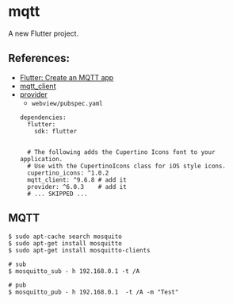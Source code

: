 # mqtt

A new Flutter project.

## References:
* [Flutter: Create an MQTT app](https://www.youtube.com/watch?v=9d8s3zFTPCM)
* [mqtt_client](https://pub.dev/packages/mqtt_client)
* [provider](https://pub.dev/packages/provider)
  * `webview/pubspec.yaml`
  ```
  dependencies:
    flutter:
      sdk: flutter


    # The following adds the Cupertino Icons font to your application.
    # Use with the CupertinoIcons class for iOS style icons.
    cupertino_icons: ^1.0.2
    mqtt_client: ^9.6.8 # add it
    provider: ^6.0.3    # add it
    # ... SKIPPED ...
  ```

## MQTT
```
$ sudo apt-cache search mosquito
$ sudo apt-get install mosquitto
$ sudo apt-get install mosquitto-clients

# sub
$ mosquitto_sub - h 192.168.0.1 -t /A

# pub
$ mosquitto_pub - h 192.168.0.1  -t /A -m "Test"
```
